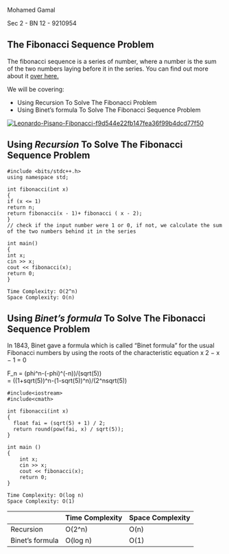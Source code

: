 
Mohamed Gamal

Sec 2 - BN 12 - 9210954
 

## **The Fibonacci Sequence Problem**
The fibonacci sequence is a series of number, where a number is the sum of the two numbers laying before it in the series.
You can find out more about it [over here.](https://www.omnicalculator.com/math/fibonacci#what-is-the-fibonacci-sequence)

We will be covering:
 

 - Using Recursion To Solve The Fibonacci Problem
 - Using Binet’s formula To Solve The Fibonacci Sequence Problem

 <a href="https://ibb.co/fk5jq44"><img src="https://i.ibb.co/fk5jq44/Leonardo-Pisano-Fibonacci-f9d544e22fb147fea36f99b4dcd77f50.jpg" alt="Leonardo-Pisano-Fibonacci-f9d544e22fb147fea36f99b4dcd77f50" border="0"></a>

## Using *Recursion* To Solve The Fibonacci Sequence Problem

    #include <bits/stdc++.h>
    using namespace std;
    
    int fibonacci(int x)
    {
    if (x <= 1)
    return n;
    return fibonacci(x - 1)+ fibonacci ( x - 2);
    }
    // check if the input number were 1 or 0, if not, we calculate the sum of the two numbers behind it in the series
          
    int main()
    {
    int x;
    cin >> x;
    cout << fibonacci(x);
    return 0;
    }
```
Time Complexity: O(2^n)
Space Complexity: O(n)
```

## Using *Binet’s formula* To Solve The Fibonacci Sequence Problem
In 1843, Binet gave a formula which is called “Binet formula” for the usual Fibonacci numbers by using the roots of the characteristic equation x 2 − x − 1 = 0


F_n	=	(phi^n-(-phi)^(-n))/(sqrt(5))	
	=	((1+sqrt(5))^n-(1-sqrt(5))^n)/(2^nsqrt(5))	
	

```
#include<iostream>
#include<cmath>

int fibonacci(int x) 
{
  float fai = (sqrt(5) + 1) / 2;
  return round(pow(fai, x) / sqrt(5));
}
 
int main ()
{
    int x;
    cin >> x; 
    cout << fibonacci(x); 
    return 0;
}

```

```
Time Complexity: O(log n) 
Space Complexity: O(1) 
```


|                |Time Complexity                          |Space Complexity                         |
|----------------|-------------------------------|-----------------------------|
|Recursion| O(2^n)            |O(n)            |
|Binet’s formula          |O(log n)            |O(1)            |
